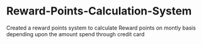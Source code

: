 # Reward-Points-Calculation-System
Created a reward points system to calculate Reward points on montly basis depending upon the amount spend through credit card

